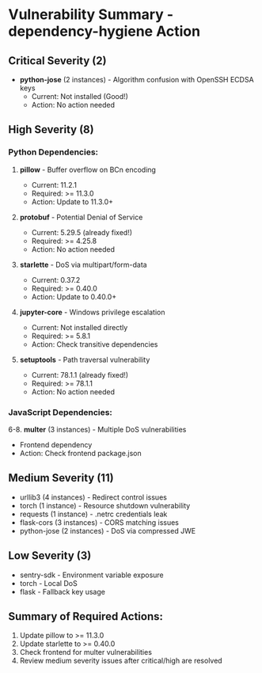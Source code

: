 # Vulnerability Summary - dependency-hygiene Action

## Critical Severity (2)
- **python-jose** (2 instances) - Algorithm confusion with OpenSSH ECDSA keys
  - Current: Not installed (Good!)
  - Action: No action needed

## High Severity (8)

### Python Dependencies:
1. **pillow** - Buffer overflow on BCn encoding
   - Current: 11.2.1
   - Required: >= 11.3.0
   - Action: Update to 11.3.0+

2. **protobuf** - Potential Denial of Service
   - Current: 5.29.5 (already fixed!)
   - Required: >= 4.25.8
   - Action: No action needed

3. **starlette** - DoS via multipart/form-data
   - Current: 0.37.2
   - Required: >= 0.40.0
   - Action: Update to 0.40.0+

4. **jupyter-core** - Windows privilege escalation
   - Current: Not installed directly
   - Required: >= 5.8.1
   - Action: Check transitive dependencies

5. **setuptools** - Path traversal vulnerability
   - Current: 78.1.1 (already fixed!)
   - Required: >= 78.1.1
   - Action: No action needed

### JavaScript Dependencies:
6-8. **multer** (3 instances) - Multiple DoS vulnerabilities
   - Frontend dependency
   - Action: Check frontend package.json

## Medium Severity (11)
- urllib3 (4 instances) - Redirect control issues
- torch (1 instance) - Resource shutdown vulnerability
- requests (1 instance) - .netrc credentials leak
- flask-cors (3 instances) - CORS matching issues
- python-jose (2 instances) - DoS via compressed JWE

## Low Severity (3)
- sentry-sdk - Environment variable exposure
- torch - Local DoS
- flask - Fallback key usage

## Summary of Required Actions:
1. Update pillow to >= 11.3.0
2. Update starlette to >= 0.40.0
3. Check frontend for multer vulnerabilities
4. Review medium severity issues after critical/high are resolved